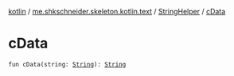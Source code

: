 [kotlin](../../index.md) / [me.shkschneider.skeleton.kotlin.text](../index.md) / [StringHelper](index.md) / [cData](./c-data.md)

# cData

`fun cData(string: `[`String`](https://kotlinlang.org/api/latest/jvm/stdlib/kotlin/-string/index.html)`): `[`String`](https://kotlinlang.org/api/latest/jvm/stdlib/kotlin/-string/index.html)